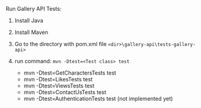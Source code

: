 Run Gallery API Tests:
1. Install Java
2. Install Maven
3. Go to the directory with pom.xml file `<dir>\gallery-api\tests-gallery-api>`
4. run command: `mvn -Dtest=<Test class> test`

	* mvn -Dtest=GetCharactersTests test
	* mvn -Dtest=LikesTests test
	* mvn -Dtest=ViewsTests test
	* mvn -Dtest=ContactUsTests test
	* mvn -Dtest=AuthenticationTests test (not implemented yet)
